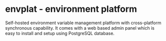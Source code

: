 # envplat - environment platform

Self-hosted environment variable management platform with cross-platform synchronous capability.
It comes with a web based admin panel which is easy to install and setup using PostgreSQL database.
